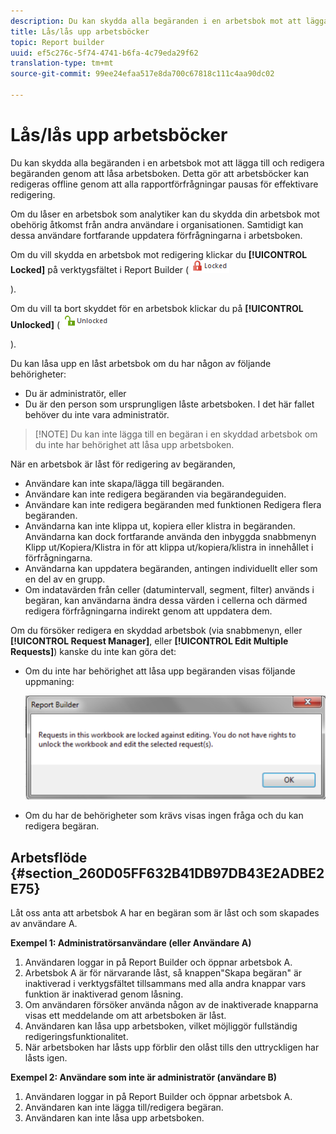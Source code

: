 ```yaml
---
description: Du kan skydda alla begäranden i en arbetsbok mot att lägga till och redigera begäranden genom att låsa arbetsboken. Detta gör att arbetsböcker kan redigeras offline genom att alla rapportförfrågningar pausas för effektivare redigering.
title: Lås/lås upp arbetsböcker
topic: Report builder
uuid: ef5c276c-5f74-4741-b6fa-4c79eda29f62
translation-type: tm+mt
source-git-commit: 99ee24efaa517e8da700c67818c111c4aa90dc02

---
```



# Lås/lås upp arbetsböcker

Du kan skydda alla begäranden i en arbetsbok mot att lägga till och redigera begäranden genom att låsa arbetsboken. Detta gör att arbetsböcker kan redigeras offline genom att alla rapportförfrågningar pausas för effektivare redigering.

Om du låser en arbetsbok som analytiker kan du skydda din arbetsbok mot obehörig åtkomst från andra användare i organisationen. Samtidigt kan dessa användare fortfarande uppdatera förfrågningarna i arbetsboken.

Om du vill skydda en arbetsbok mot redigering klickar du **[!UICONTROL Locked]** på verktygsfältet i Report Builder ( ![](assets/locked_icon.png)

).

Om du vill ta bort skyddet för en arbetsbok klickar du på **[!UICONTROL Unlocked]** ( ![](assets/unlocked_icon.png)

).

Du kan låsa upp en låst arbetsbok om du har någon av följande behörigheter:

* Du är administratör, eller
* Du är den person som ursprungligen låste arbetsboken. I det här fallet behöver du inte vara administratör.

> [!NOTE] Du kan inte lägga till en begäran i en skyddad arbetsbok om du inte har behörighet att låsa upp arbetsboken.

När en arbetsbok är låst för redigering av begäranden,

* Användare kan inte skapa/lägga till begäranden.
* Användare kan inte redigera begäranden via begärandeguiden.
* Användare kan inte redigera begäranden med funktionen Redigera flera begäranden.
* Användarna kan inte klippa ut, kopiera eller klistra in begäranden. Användarna kan dock fortfarande använda den inbyggda snabbmenyn Klipp ut/Kopiera/Klistra in för att klippa ut/kopiera/klistra in innehållet i förfrågningarna.
* Användarna kan uppdatera begäranden, antingen individuellt eller som en del av en grupp.
* Om indatavärden från celler (datumintervall, segment, filter) används i begäran, kan användarna ändra dessa värden i cellerna och därmed redigera förfrågningarna indirekt genom att uppdatera dem.

Om du försöker redigera en skyddad arbetsbok (via snabbmenyn, eller **[!UICONTROL Request Manager]**, eller **[!UICONTROL Edit Multiple Requests]**) kanske du inte kan göra det:

* Om du inte har behörighet att låsa upp begäranden visas följande uppmaning:

   ![](assets/locked_workbook_error.png)

* Om du har de behörigheter som krävs visas ingen fråga och du kan redigera begäran.

## Arbetsflöde {#section_260D05FF632B41DB97DB43E2ADBE2E75}

Låt oss anta att arbetsbok A har en begäran som är låst och som skapades av användare A.

**Exempel 1: Administratörsanvändare (eller Användare A)**

1. Användaren loggar in på Report Builder och öppnar arbetsbok A.
1. Arbetsbok A är för närvarande låst, så knappen&quot;Skapa begäran&quot; är inaktiverad i verktygsfältet tillsammans med alla andra knappar vars funktion är inaktiverad genom låsning.
1. Om användaren försöker använda någon av de inaktiverade knapparna visas ett meddelande om att arbetsboken är låst.
1. Användaren kan låsa upp arbetsboken, vilket möjliggör fullständig redigeringsfunktionalitet.
1. När arbetsboken har låsts upp förblir den olåst tills den uttryckligen har låsts igen.

**Exempel 2: Användare som inte är administratör (användare B)**

1. Användaren loggar in på Report Builder och öppnar arbetsbok A.
1. Användaren kan inte lägga till/redigera begäran.
1. Användaren kan inte låsa upp arbetsboken.


